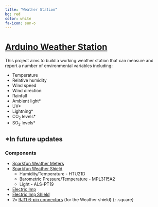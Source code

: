 ```yaml
---
title: "Weather Station"
bg: red
color: white
fa-icon: sun-o
---
```


# [Arduino Weather Station](http://marzogh.github.io/Arduino-Weather-Station)

This project aims to build a working weather station that can measure and report a number of environmental variables including:

- Temperature
- Relative humidity
- Wind speed
- Wind direction
- Rainfall
- Ambient light*
- UV*
- Lightning*
- CO<sub>2</sub> levels*
- SO<sub>2</sub> levels*

*In future updates
----------------------

### Components

- [Sparkfun Weather Meters](https://www.sparkfun.com/products/8942)
- [Sparkfun Weather Shield](https://www.sparkfun.com/products/12081)
  - Humidity/Temperature - HTU21D
  - Barometric Pressure/Temperature - MPL3115A2
  - Light - ALS-PT19
- [Electric Imp](https://www.sparkfun.com/products/11395)
- [Electric Imp Shield](https://www.sparkfun.com/products/12887)
- 2x [RJ11 6-pin connectors](https://www.sparkfun.com/products/132) (for the Weather shield)
{: .square}
